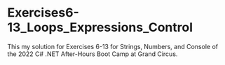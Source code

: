 # Exercises6-13_Loops_Expressions_Control
This my solution for Exercises 6-13 for Strings, Numbers, and Console of the 2022 C# .NET After-Hours Boot Camp at Grand Circus.
